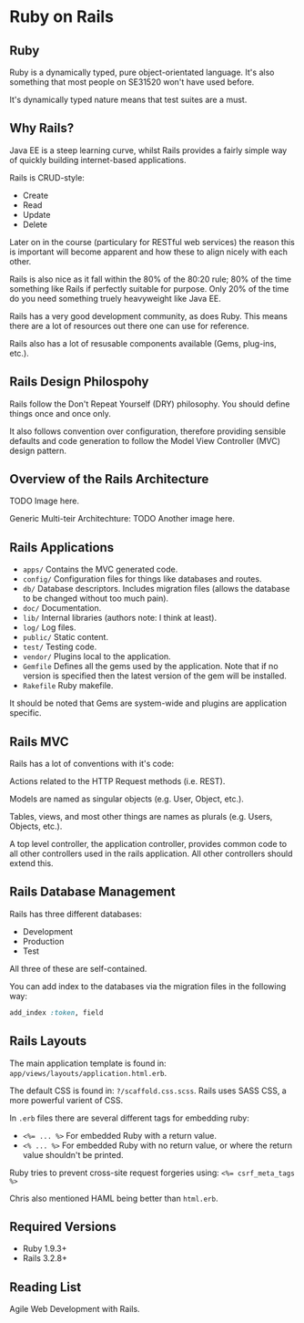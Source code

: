 Ruby on Rails
=============

Ruby
----
Ruby is a dynamically typed, pure object-orientated language. It's also something that most people
on SE31520 won't have used before.

It's dynamically typed nature means that test suites are a must.


Why Rails?
----------
Java EE is a steep learning curve, whilst Rails provides a fairly simple way of quickly building
internet-based applications.

Rails is CRUD-style:
* Create
* Read
* Update
* Delete

Later on in the course (particulary for RESTful web services) the reason this is important will 
become apparent and how these to align nicely with each other.

Rails is also nice as it fall within the 80% of the 80:20 rule; 80% of the time something like 
Rails if perfectly suitable for purpose. Only 20% of the time do you need something truely 
heavyweight like Java EE.

Rails has a very good development community, as does Ruby. This means there are a lot of resources
out there one can use for reference.

Rails also has a lot of resusable components available (Gems, plug-ins, etc.).

Rails Design Philospohy
-----------------------
Rails follow the Don't Repeat Yourself (DRY) philosophy. You should define things once and once 
only.

It also follows convention over configuration, therefore providing sensible defaults and code 
generation to follow the Model View Controller (MVC) design pattern.

Overview of the Rails Architecture
----------------------------------
TODO Image here.

Generic Multi-teir Architechture:
TODO Another image here.

Rails Applications
------------------
* `apps/` Contains the MVC generated code.
* `config/` Configuration files for things like databases and routes.
* `db/` Database descriptors. Includes migration files (allows the database to be changed without 
  too much pain).
* `doc/` Documentation.
* `lib/` Internal libraries (authors note: I think at least).
* `log/` Log files.
* `public/` Static content.
* `test/` Testing code.
* `vendor/` Plugins local to the application.
* `Gemfile` Defines all the gems used by the application. Note that if no version is specified then
  the latest version of the gem will be installed.
* `Rakefile` Ruby makefile.

It should be noted that Gems are system-wide and plugins are application specific.

Rails MVC
---------
Rails has a lot of conventions with it's code:

Actions related to the HTTP Request methods (i.e. REST).

Models are named as singular objects (e.g. User, Object, etc.).

Tables, views, and most other things are names as plurals (e.g. Users, Objects, etc.).

A top level controller, the application controller, provides common code to all other controllers
used in the rails application. All other controllers should extend this.

Rails Database Management
-------------------------
Rails has three different databases:
* Development
* Production
* Test

All three of these are self-contained.

You can add index to the databases via the migration files in the following way:

```ruby
add_index :token, field
```

Rails Layouts
-------------
The main application template is found in: `app/views/layouts/application.html.erb`.

The default CSS is found in: `?/scaffold.css.scss`. Rails uses SASS CSS, a more powerful varient of
CSS.

In `.erb` files there are several different tags for embedding ruby:

* `<%= ... %>` For embedded Ruby with a return value.
* `<% ... %>` For embedded Ruby with no return value, or where the return value shouldn't be printed.

Ruby tries to prevent cross-site request forgeries using: `<%= csrf_meta_tags %>`

Chris also mentioned HAML being better than `html.erb`.

Required Versions
-----------------
* Ruby 1.9.3+
* Rails 3.2.8+

Reading List
------------
Agile Web Development with Rails.
